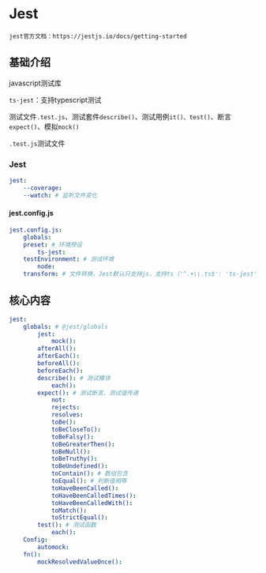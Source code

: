 # Jest

`jest官方文档：https://jestjs.io/docs/getting-started`

## 基础介绍


javascript测试库

`ts-jest`：支持typescript测试


测试文件`.test.js`、测试套件`describe()`、测试用例`it()、test()`、断言`expect()`、模拟`mock()`

`.test.js`测试文件


### Jest
```yaml
jest:
    --coverage:
    --watch: # 监听文件变化
```


#### jest.config.js
```yaml
jest.config.js:
    globals:
    preset: # 环境预设
        ts-jest:
    testEnvironment: # 测试环境
        node:
    transform: # 文件转换，Jest默认只支持js，支持ts（'^.+\\.ts$': 'ts-jest'）
```


## 核心内容
```yaml
jest:
    globals: # @jest/globals
        jest:
            mock():
        afterAll():
        afterEach():
        beforeAll():
        beforeEach():
        describe(): # 测试模块
            each():
        expect(): # 测试断言、测试值传递
            not:
            rejects:
            resolves:
            toBe():
            toBeCloseTo():
            toBeFalsy():
            toBeGreaterThen():
            toBeNull():
            toBeTruthy():
            toBeUndefined():
            toContain(): # 数组包含
            toEqual(): # 判断值相等
            toHaveBeenCalled():
            toHaveBeenCalledTimes():
            toHaveBeenCalledWith():
            toMatch():
            toStrictEqual():
        test(): # 测试函数
            each():
    Config:
        automock:
    fn():
        mockResolvedValueOnce():
```